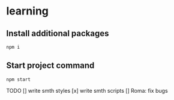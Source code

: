 # learning

## Install additional packages
```
npm i
```

## Start project command
```
npm start
```


TODO
[] write smth styles
[x] write smth scripts
[] Roma: fix bugs
